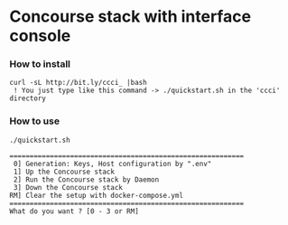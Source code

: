 # Concourse stack with interface console

### How to install
```
curl -sL http://bit.ly/ccci_ |bash
 ! You just type like this command -> ./quickstart.sh in the 'ccci' directory
```

### How to use
```
./quickstart.sh

==========================================================
 0] Generation: Keys, Host configuration by ".env"
 1] Up the Concourse stack
 2] Run the Concourse stack by Daemon
 3] Down the Concourse stack
RM] Clear the setup with docker-compose.yml
==========================================================
What do you want ? [0 - 3 or RM]

```

